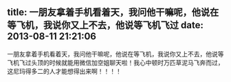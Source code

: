 title: 一朋友拿着手机看着天，我问他干嘛呢，他说在等飞机，我说你又上不去，他说等飞机飞过
date: 2013-08-11 21:21:06
---

一朋友拿着手机看着天，我问他干嘛呢，他说在等飞机，我说你又上不去，他说等飞机飞过头顶的时候就能用微信加空姐聊天啦！我心中顿时万匹草泥马飞奔而过，这尼玛得多二的人才能想得出来啊！！！！